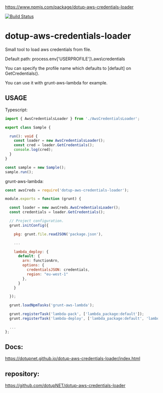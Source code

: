 https://www.npmjs.com/package/dotup-aws-credentials-loader

[![Build Status](https://travis-ci.org/dotupNET/dotup-aws-credentials-loader.svg?branch=master)](https://travis-ci.org/dotupNET/dotup-aws-credentials-loader)

# dotup-aws-credentials-loader
Small tool to load aws credentials from file.

Default path:
process.env['USERPROFILE']\\.aws\credentials

You can specify the profile name which defaults to [default] on GetCredentials().

You can use it with grunt-aws-lambda for example.

## USAGE

Typescript:
```typescript
import { AwsCredentialsLoader } from './AwsCredentialsLoader';

export class Sample {

  run(): void {
    const loader = new AwsCredentialsLoader();
    const cred = loader.GetCredentials();
    console.log(cred);
  }
}

const sample = new Sample();
sample.run();

```

grunt-aws-lambda:
```javascript
const awsCreds = require('dotup-aws-credentials-loader');

module.exports = function (grunt) {

  const loader = new awsCreds.AwsCredentialsLoader();
  const credentials = loader.GetCredentials();

  // Project configuration.
  grunt.initConfig({

    pkg: grunt.file.readJSON('package.json'),

    ...

    lambda_deploy: {
      default: {
        arn: functionArn,
        options: {
          credentialsJSON: credentials,
          region: "eu-west-1"
        },
      }
    }

  });

  grunt.loadNpmTasks('grunt-aws-lambda');

  grunt.registerTask('lambda-pack', ['lambda_package:default']);
  grunt.registerTask('lambda-deploy', ['lambda_package:default', 'lambda_deploy:default']);

  ...
};
```

## Docs:
https://dotupnet.github.io/dotup-aws-credentials-loader/index.html

## repository:
https://github.com/dotupNET/dotup-aws-credentials-loader
